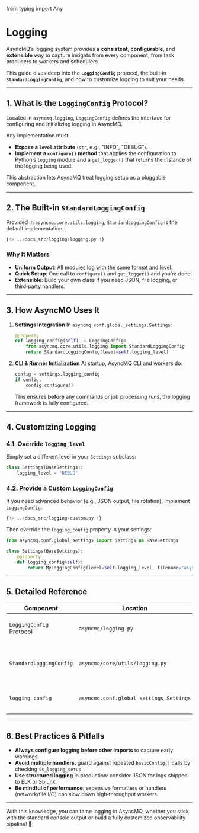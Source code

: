 from typing import Any

# Logging

AsyncMQ’s logging system provides a **consistent**, **configurable**, and **extensible** way to capture insights from
every component, from task producers to workers and schedulers.

This guide dives deep into the **`LoggingConfig`** protocol, the built‑in **`StandardLoggingConfig`**,
and how to customize logging to suit your needs.

---

## 1. What Is the `LoggingConfig` Protocol?

Located in `asyncmq.logging`, `LoggingConfig` defines the interface for configuring and initializing logging in AsyncMQ.

Any implementation must:

* **Expose a `level` attribute** (`str`, e.g., "INFO", "DEBUG").
* **Implement a `configure()` method** that applies the configuration to Python’s `logging` module and a `get_logger()`
that returns the instance of the logging being used.

This abstraction lets AsyncMQ treat logging setup as a pluggable component.

---

## 2. The Built‑in `StandardLoggingConfig`

Provided in `asyncmq.core.utils.logging`, `StandardLoggingConfig` is the default implementation:

```python
{!> ../docs_src/logging/logging.py !}
```

### Why It Matters

* **Uniform Output**: All modules log with the same format and level.
* **Quick Setup**: One call to `configure()` and `get_logger()` and you’re done.
* **Extensible**: Build your own class if you need JSON, file logging, or third‑party handlers.

---

## 3. How AsyncMQ Uses It

1. **Settings Integration**
   In `asyncmq.conf.global_settings.Settings`:

   ```python
   @property
   def logging_config(self) -> LoggingConfig:
       from asyncmq.core.utils.logging import StandardLoggingConfig
       return StandardLoggingConfig(level=self.logging_level)
   ```
2. **CLI & Runner Initialization**
   At startup, AsyncMQ CLI and workers do:

   ```python
   config = settings.logging_config
   if config:
       config.configure()
   ```

   This ensures **before** any commands or job processing runs, the logging framework is fully configured.

---

## 4. Customizing Logging

### 4.1. Override `logging_level`

Simply set a different level in your `Settings` subclass:

```python
class Settings(BaseSettings):
    logging_level = "DEBUG"
```

### 4.2. Provide a Custom `LoggingConfig`

If you need advanced behavior (e.g., JSON output, file rotation), implement `LoggingConfig`:

```python
{!> ../docs_src/logging/custom.py !}
```

Then override the `logging_config` property in your settings:

```python
from asyncmq.conf.global_settings import Settings as BaseSettings

class Settings(BaseSettings):
    @property
    def logging_config(self):
        return MyLoggingConfig(level=self.logging_level, filename="asyncmq.log")
```

---

## 5. Detailed Reference

| Component                | Location                                | Description                                        |
| ------------------------ | --------------------------------------- | -------------------------------------------------- |
| `LoggingConfig` Protocol | `asyncmq/logging.py`                    | Interface requiring `level` & `configure()`        |
| `StandardLoggingConfig`  | `asyncmq/core/utils/logging.py`         | Default setup: console handler, timestamped format |
| `logging_config`         | `asyncmq.conf.global_settings.Settings` | Dynamically returns a `LoggingConfig` instance     |

---

## 6. Best Practices & Pitfalls

* **Always configure logging before other imports** to capture early warnings.
* **Avoid multiple handlers**: guard against repeated `basicConfig()` calls by checking `is_logging_setup`.
* **Use structured logging** in production: consider JSON for logs shipped to ELK or Splunk.
* **Be mindful of performance**: expensive formatters or handlers (network/file I/O) can slow down high‑throughput workers.

---

With this knowledge, you can tame logging in AsyncMQ, whether you stick with the standard console output or build a
fully customized observability pipeline! 🚀
